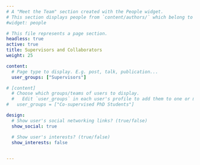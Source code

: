 ```yaml
---
# A "Meet the Team" section created with the People widget.
# This section displays people from `content/authors/` which belong to the `user_groups` below.
#widget: people

# This file represents a page section.
headless: true
active: true
title: Supervisors and Collaborators
weight: 25

content:
  # Page type to display. E.g. post, talk, publication...
  user_groups: ["Supervisors"]

# [content]
  # Choose which groups/teams of users to display.
  #   Edit `user_groups` in each user's profile to add them to one or more of these groups.
#   user_groups = ["Co-supervised PhD Students"]

design:
  # Show user's social networking links? (true/false)
  show_social: true

  # Show user's interests? (true/false)
  show_interests: false
  

---
```

